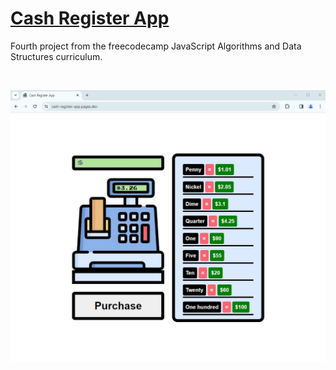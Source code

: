 # [Cash Register App](https://cash-register-app.pages.dev/)

Fourth project from the freecodecamp JavaScript Algorithms and Data Structures curriculum.

<br />

![webpage screenshot](images/webpage-screenshot.jpg)